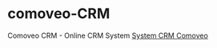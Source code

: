 # comoveo-CRM
Comoveo CRM - Online CRM System 
<a href="https://www.comoveo.com">System CRM Comoveo</a>
